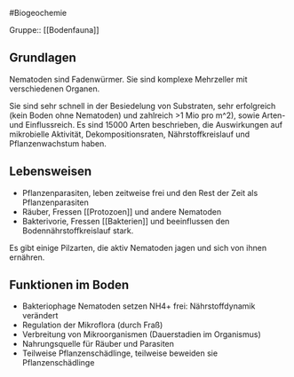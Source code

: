 #Biogeochemie

Gruppe:: [[Bodenfauna]]

## Grundlagen

Nematoden sind Fadenwürmer. Sie sind komplexe Mehrzeller mit verschiedenen Organen.

Sie sind sehr schnell in der Besiedelung von Substraten, sehr erfolgreich (kein Boden ohne Nematoden) und zahlreich >1 Mio pro m^2), sowie Arten- und Einflussreich. Es sind 15000 Arten beschrieben, die Auswirkungen auf mikrobielle Aktivität, Dekompositionsraten, Nährstoffkreislauf und Pflanzenwachstum haben.

## Lebensweisen

- Pflanzenparasiten, leben zeitweise frei und den Rest der Zeit als Pflanzenparasiten
- Räuber, Fressen [[Protozoen]] und andere Nematoden
- Bakterivorie, Fressen [[Bakterien]] und beeinflussen den Bodennährstoffkreislauf stark.

Es gibt einige Pilzarten, die aktiv Nematoden jagen und sich von ihnen ernähren.

## Funktionen im Boden

- Bakteriophage Nematoden setzen NH4+ frei: Nährstoffdynamik verändert
- Regulation der Mikroflora (durch Fraß)
- Verbreitung von Mikroorganismen (Dauerstadien im Organismus)
- Nahrungsquelle für Räuber und Parasiten
- Teilweise Pflanzenschädlinge, teilweise beweiden sie Pflanzenschädlinge

